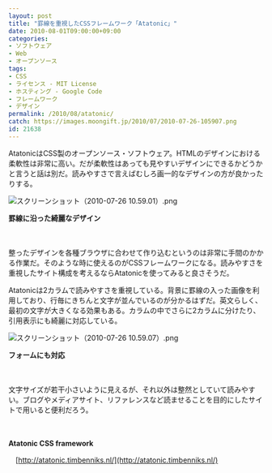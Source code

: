 ```yaml
---
layout: post
title: "罫線を重視したCSSフレームワーク「Atatonic」"
date: 2010-08-01T09:00:00+09:00
categories:
- ソフトウェア
- Web
- オープンソース
tags: 
- CSS
- ライセンス - MIT License
- ホスティング - Google Code
- フレームワーク
- デザイン
permalink: /2010/08/atatonic/
catch: https://images.moongift.jp/2010/07/2010-07-26-105907.png
id: 21638
---
```

AtatonicはCSS製のオープンソース・ソフトウェア。HTMLのデザインにおける柔軟性は非常に高い。だが柔軟性はあっても見やすいデザインにできるかどうかと言うと話は別だ。読みやすさで言えばむしろ画一的なデザインの方が良かったりする。

  

![スクリーンショット（2010-07-26 10.59.01）.png](https://images.moongift.jp/2010/07/2010-07-26-105901.png)  
  
**罫線に沿った綺麗なデザイン**

  

　

  

整ったデザインを各種ブラウザに合わせて作り込むというのは非常に手間のかかる作業だ。そのような時に使えるのがCSSフレームワークになる。読みやすさを重視したサイト構成を考えるならAtatonicを使ってみると良さそうだ。

  
<!--more-->

Atatonicは2カラムで読みやすさを重視している。背景に罫線の入った画像を利用しており、行毎にきちんと文字が並んでいるのが分かるはずだ。英文らしく、最初の文字が大きくなる効果もある。カラムの中でさらに2カラムに分けたり、引用表示にも綺麗に対応している。

  

![スクリーンショット（2010-07-26 10.59.07）.png](https://images.moongift.jp/2010/07/2010-07-26-105907.png)  
  
**フォームにも対応**

  

　

  

文字サイズが若干小さいように見えるが、それ以外は整然としていて読みやすい。ブログやメディアサイト、リファレンスなど読ませることを目的にしたサイトで用いると便利だろう。

  

　

  

**Atatonic CSS framework**  
  
　[http://atatonic.timbenniks.nl/](http://atatonic.timbenniks.nl/)

  
